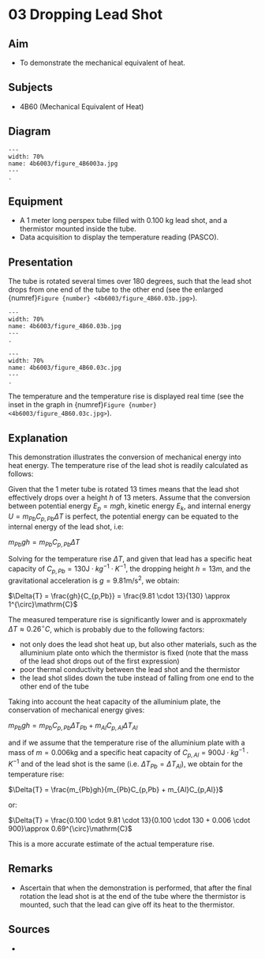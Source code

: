 # 03 Dropping Lead Shot 
  
## Aim   
 
 *  To demonstrate the mechanical equivalent of heat.
   
  
## Subjects   
* 4B60 (Mechanical Equivalent of Heat)   

## Diagram
   
```{figure} figures/figure_4B60.03a.jpg  
---  
width: 70%  
name: 4b6003/figure_4B6003a.jpg  
---  
. 
```
     
  
## Equipment   
- A 1 meter long perspex tube filled with 0.100 kg lead shot, and a thermistor mounted inside the tube.
- Data acquisition to display the temperature reading (PASCO).
   
  
## Presentation   
The tube is rotated several times over 180 degrees, such that the lead shot drops from one end of the tube to the other end (see the enlarged {numref}`Figure {number} <4b6003/figure_4B60.03b.jpg>`). 
```{figure} figures/figure_4B60.03b.jpg  
---  
width: 70%  
name: 4b6003/figure_4B60.03b.jpg  
---  
. 
```
```{figure} figures/figure_4B60.03c.jpg  
---  
width: 70%  
name: 4b6003/figure_4B60.03c.jpg  
---  
. 
```
The temperature and the temperature rise is displayed real time (see the inset in the graph in {numref}`Figure {number} <4b6003/figure_4B60.03c.jpg>`).

  
## Explanation   
This demonstration illustrates the conversion of mechanical energy into heat energy. The temperature rise of the lead shot is readily calculated as follows:

Given that the 1 meter tube is rotated 13 times means that the lead shot effectively drops over a height $h$ of 13 meters. Assume that the conversion between potential energy $E_{p} = mgh$, kinetic energy $E_{k}$, and internal energy $U = m_{Pb}C_{p,Pb}\Delta{T}$ is perfect, the potential energy can be equated to the internal energy of the lead shot, i.e:

$m_{Pb}gh = m_{Pb}C_{p,Pb} \Delta T$

Solving for the temperature rise $\Delta{T}$, and given that lead has a specific heat capacity of $C_{p,Pb} = 130 \mathrm{J} \cdot kg^{-1} \cdot K^{-1}$, the dropping height $h = 13 m$, and the gravitational acceleration is $g = 9.81 \mathrm{m/s^{2}}$, we obtain:

$\Delta{T} = \frac{gh}{C_{p,Pb}} = \frac{9.81 \cdot 13}{130} \approx 1^{\circ}\mathrm{C}$

The measured temperature rise is significantly lower and is approxmately $\Delta{T} \approx 0.26^{\circ}{C}$, which is probably due to the following factors:

- not only does the lead shot heat up, but also other materials, such as the alluminium plate onto which the thermistor is fixed (note that the mass of the lead shot drops out of the first expression)
- poor thermal conductivity between the lead shot and the thermistor
- the lead shot slides down the tube instead of falling from one end to the other end of the tube

Taking into account the heat capacity of the alluminium plate, the conservation of mechanical energy gives:

$m_{Pb}gh = m_{Pb}C_{p,Pb} \Delta{T_{Pb}} + m_{Al}C_{p,Al} \Delta{T_{Al}}$

and if we assume that the temperature rise of the alluminium plate with a mass of $m = 0.006 \mathrm{kg}$ and a specific heat capacity of $C_{p,Al} = 900 \mathrm{J} \cdot kg^{-1} \cdot K^{-1}$ and of the lead shot is the same (i.e. $\Delta{T_{Pb}} = \Delta{T_{Al}}$), we obtain for the temperature rise:

$\Delta{T} = \frac{m_{Pb}gh}{m_{Pb}C_{p,Pb} + m_{Al}C_{p,Al}}$

or:

$\Delta{T} = \frac{0.100 \cdot 9.81 \cdot 13}{0.100 \cdot 130 + 0.006 \cdot 900}\approx 0.69^{\circ}\mathrm{C}$

This is a more accurate estimate of the actual temperature rise.
  
## Remarks
 *  Ascertain that when the demonstration is performed, that after the final rotation the lead shot is at the end of the tube where the thermistor is mounted, such that the lead can give off its heat to the thermistor.   
  
## Sources
 *  
  
